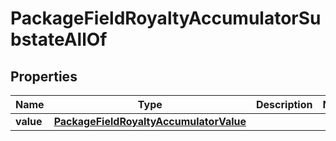 

# PackageFieldRoyaltyAccumulatorSubstateAllOf


## Properties

| Name | Type | Description | Notes |
|------------ | ------------- | ------------- | -------------|
|**value** | [**PackageFieldRoyaltyAccumulatorValue**](PackageFieldRoyaltyAccumulatorValue.md) |  |  |



